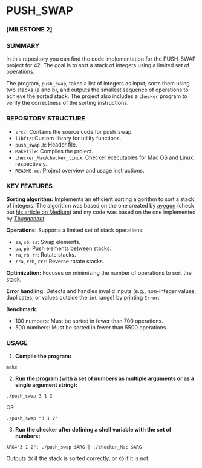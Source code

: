 # PUSH_SWAP

### [MILESTONE 2]
### SUMMARY
In this repository you can find the code implementation for the PUSH_SWAP project for 42. The goal is to sort a stack of integers using a limited set of operations. 

The program, `push_swap`, takes a list of integers as input, sorts them using two stacks (a and b), and outputs the smallest sequence of operations to achieve the sorted stack. The project also includes a `checker` program to verify the correctness of the sorting instructions.

### REPOSITORY STRUCTURE
- `src/`: Contains the source code for push_swap.
- `libft/`: Custom library for utility functions.
- `push_swap.h`: Header file.
- `Makefile`: Compiles the project.
- `checker_Mac`/`checker_linux`: Checker executables for Mac OS and Linux, respectively.
- `README.md`: Project overview and usage instructions.

### KEY FEATURES
**Sorting algorithm:** Implements an efficient sorting algorithm to sort a stack of integers. The algorithm was based on the one created by [ayogun](https://github.com/ayogun) (check out [his article on Medium](https://medium.com/@ayogun/push-swap-c1f5d2d41e97)) and my code was based on the one implemented by [Thuggonaut](https://github.com/Thuggonaut).

**Operations:** Supports a limited set of stack operations:
- `sa`, `sb`, `ss`: Swap elements.
- `pa`, `pb`: Push elements between stacks.
- `ra`, `rb`, `rr`: Rotate stacks.
- `rra`, `rrb`, `rrr`: Reverse rotate stacks.

**Optimization:** Focuses on minimizing the number of operations to sort the stack.

**Error handling:** Detects and handles invalid inputs (e.g., non-integer values, duplicates, or values outside the `int` range) by printing `Error`.

**Benchmark:**
- 100 numbers: Must be sorted in fewer than 700 operations.
- 500 numbers: Must be sorted in fewer than 5500 operations.

### USAGE
1. **Compile the program:**
```
make
```
2. **Run the program (with a set of numbers as multiple arguments or as a single argument string):**
```
./push_swap 3 1 2
```
OR
```
./push_swap "3 1 2"
```
3. **Run the checker after defining a shell variable with the set of numbers:**
```
ARG="3 1 2"; ./push_swap $ARG | ./checker_Mac $ARG
```
Outputs `OK` if the stack is sorted correctly, or `KO` if it is not.





